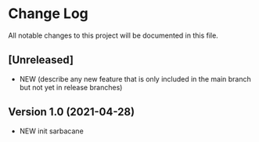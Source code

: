 
# Change Log
All notable changes to this project will be documented in this file.

## [Unreleased]

- NEW (describe any new feature that is only included in the main branch but not
  yet in release branches)

## Version 1.0  (2021-04-28)
- NEW init sarbacane

